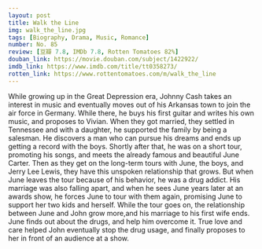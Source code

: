 ```yaml
---
layout: post 
title: Walk the Line
img: walk_the_line.jpg
tags: [Biography, Drama, Music, Romance]
number: No. 85
review: [豆瓣 7.8, IMDb 7.8, Rotten Tomatoes 82%]
douban_link: https://movie.douban.com/subject/1422922/
imdb_link: https://www.imdb.com/title/tt0358273/
rotten_link: https://www.rottentomatoes.com/m/walk_the_line
---
```


While growing up in the Great Depression era, Johnny Cash takes an interest in music and eventually moves out of his Arkansas town to join the air force in Germany. While there, he buys his first guitar and writes his own music, and proposes to Vivian. When they got married, they settled in Tennessee and with a daughter, he supported the family by being a salesman. He discovers a man who can pursue his dreams and ends up getting a record with the boys. Shortly after that, he was on a short tour, promoting his songs, and meets the already famous and beautiful June Carter. Then as they get on the long-term tours with June, the boys, and Jerry Lee Lewis, they have this unspoken relationship that grows. But when June leaves the tour because of his behavior, he was a drug addict. His marriage was also falling apart, and when he sees June years later at an awards show, he forces June to tour with them again, promising June to support her two kids and herself. While the tour goes on, the relationship between June and John grow more,and his marriage to his first wife ends. June finds out about the drugs, and help him overcome it. True love and care helped John eventually stop the drug usage, and finally proposes to her in front of an audience at a show.